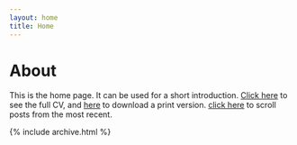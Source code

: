 ```yaml
---
layout: home
title: Home
---
```


# About


This is the home page. It can be used for a short introduction.
 [Click here](/cv) to see the full CV, and [here](/cv.pdf) to download a print version.
 [click here](/posts) to scroll posts from the most recent.      
 




{% include archive.html %}
